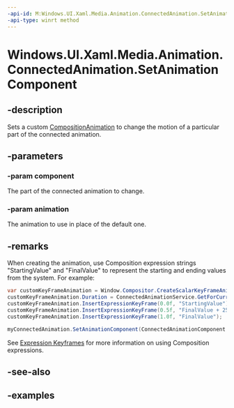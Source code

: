 ```yaml
---
-api-id: M:Windows.UI.Xaml.Media.Animation.ConnectedAnimation.SetAnimationComponent(Windows.UI.Xaml.Media.Animation.ConnectedAnimationComponent,Windows.UI.Composition.ICompositionAnimationBase)
-api-type: winrt method
---
```


<!-- Method syntax.
public void ConnectedAnimation.SetAnimationComponent(ConnectedAnimationComponent component, ICompositionAnimationBase animation)
-->

# Windows.UI.Xaml.Media.Animation.ConnectedAnimation.SetAnimationComponent

## -description
Sets a custom [CompositionAnimation](./../windows.ui.composition/compositionanimation.md) to change the motion of a particular part of the connected animation.



## -parameters

### -param component

The part of the connected animation to change.

### -param animation

The animation to use in place of the default one.

## -remarks

When creating the animation, use Composition expression strings "StartingValue" and "FinalValue" to represent the starting and ending values from the system. For example:

```csharp
var customKeyFrameAnimation = Window.Compositor.CreateScalarKeyFrameAnimation();
customKeyFrameAnimation.Duration = ConnectedAnimationService.GetForCurrentView().DefaultDuration;
customKeyFrameAnimation.InsertExpressionKeyFrame(0.0f, "StartingValue");
customKeyFrameAnimation.InsertExpressionKeyFrame(0.5f, "FinalValue + 25");
customKeyFrameAnimation.InsertExpressionKeyFrame(1.0f, "FinalValue");

myConnectedAnimation.SetAnimationComponent(ConnectedAnimationComponent.OffsetX, customKeyFrameAnimation);
```

See [Expression Keyframes](/windows/uwp/graphics/composition-animation#expression-keyframes) for more information on using Composition expressions.

## -see-also

## -examples

